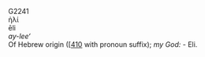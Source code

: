<body>
  <p>G2241<br>  ἠλί  <br> ēli  <br><i>ay-lee‘ </i><br>Of Hebrew origin ([<a href="h0410.htm">410</a>  with pronoun suffix); <i>my</i> <i>God:</i> - Eli.<br></p>
 </body>